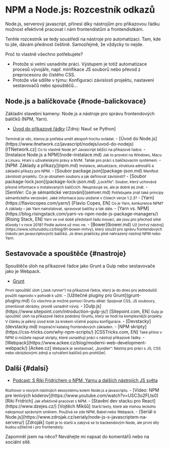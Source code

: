 # NPM a Node.js: Rozcestník odkazů

Node.js, serverový javascript, přinesl díky nástrojům pro příkazovou řádku možnost efektivně pracovat i nám frontendistům a frontendistkám.

Tenhle rozcestník se tedy soustředí na nástroje pro automatizaci. Tam, kde to jde, dávám přednost češtině. Samozřejmě, že vždycky to nejde.

Proč to vlastně všechno potřebujete?
- Protože si velmi usnadníte práci. Výstupem je totiž automatizace procesů vývojáře, např. minifikace JS souborů nebo převod z preprocesoru do čistého CSS.
- Protože vše sdílíte v týmu: Konfiguraci závislostí projektu, nastavení sestavovačů nebo spouštěčů…

<div class="row">

<div class="col w-50-sm" markdown="1">

## Node.js a balíčkovače {#node-balickovace}

Základní stavební kameny: Node.js a nástroje pro správu frontendových balíčků (NPM, Yarn).

- [Úvod do příkazové řádky](https://naucse.python.cz/lessons/beginners/cmdline/) [Zdroj: Nauč se Python]  
<small>
Terminál je věc, kterou je potřeba umět alespoň trochu ovládat.
</small>
- [Úvod do Node.js](https://www.itnetwork.cz/javascript/nodejs/uvod-do-nodejs) [ITNetwork.cz]  
<small>
Co to vlastně Node je? Javascript běžící na příkazové řadce.
</small>
- [Instalace Node.js a NPM](node-instalace.md)  
<small>
Jak to provést na Windows, Macu a Linuxu. Hraní s uživatelskými právy a NVM. Tahák pro práci s balíčkovacím systémem.
</small>
- [NPM: Základy a příkazy](npm.md)  
<small>
Instalace, aktualizace, struktura adresářů a základní příkazy pro NPM.
</small>
- [Soubor package.json](package-json.md)  
<small>
Manifest závislostí projektu. Co je obsahem souboru a jak definovat závislosti?
</small>
- [Soubor package-lock.json](package-lock-json.md)  
<small>
„Lockfile“. Soubor, který uchovává přesné informace o instalovaných balíčcích. Neupravuje se, ale je dobré jej znát.
</small>
- [SemVer: Co je sémantické verzování](semver.md)  
<small>
Potřebujete znát také principy sémantického verzování. Jaké informace jsou uložené v číslech verze 1.2.3?
</small>
- [Yarn](https://flaviocopes.com/yarn/) [Flavio Copes, EN]  
<small>
Co je Yarn, konkurence NPM? A základy – jak Yarn nainstalovat, spravovat balíčky a tak dále.
</small>
- [Yarn vs. NPM](https://blog.risingstack.com/yarn-vs-npm-node-js-package-managers/) [Rising Stack, EN]  
<small>
Yarn ve své době představil řadu inovací, ale jsou pro přechod silné důvody i v roce 2018? Podle autora už moc ne.
</small>
- [Bower](bower.md)  
<small>
Už [mrtvý nástroj](https://www.vzhurudolu.cz/blog/91-bower-mrtvy), který sloužil pro správu frontendových (nikoliv jen javascriptových) balíčků. Je dnes prakticky plně nahrazený nástroji NPM nebo Yarn.
</small>

</div>

<div class="col w-50-sm" markdown="1">

## Sestavovače a spouštěče {#nastroje}

Spouštěče úloh na příkazové řádce jako Grunt a Gulp nebo sestavovače jako je Webpack.

- [Grunt](grunt.md)  
<small>
První spouštěč úloh („task runner“) na příkazové řádce, který je do dnes pro jednodušší použití naprosto v pohodě k užití.
</small>
- [Užitečné pluginy pro Grunt](grunt-pluginy.md)  
<small>
Co všechno je možné pomocí Gruntu dělat: Spojovat CSS, JS souboury, zmenšovat obrázky, prostě usnadnit vývoj.
</small>
- [Gulp.js](https://www.sitepoint.com/introduction-gulp-js/) [Sitepoint.com, EN]  
<small>
Gulp je spouštěč úloh na příkazové řádce podobný Gruntu, který se hodí na komplexnější projekty. V článku je pěkný úvod krok za krokem včetně popisu konfigurace.
</small>
- [Devstacky](devstacky.md)
<small>
In­spi­rač­ní ka­ta­log fron­ten­do­vých zá­kla­den.
</small>
- [NPM skripty](https://css-tricks.com/why-npm-scripts/) [CSSTricks.com, EN]  
<small>
Také přímo v NPM si můžete napsat skripty, které usnadňují práci s nástroji příkazové řádky. 
</small>
- [Webpack](https://www.ackee.cz/blog/moderni-web-development-webpack/) [Ackee.cz]  
<small>
Webpack je sestavovač, „bundler“: Nástroj pro práci s JS, CSS nebo obrázkovými zdroji a vytváření balíčků pro prohlížeč.
</small>

</div>

</div>

## Další {#dalsi}


- [Podcast: S Riki Fridrichem o NPM, Yarnu a dalších nástrojích JS světa](https://www.vzhurudolu.cz/podcast/84-podcast-npm-yarn)  
<small>
Rozhovor o nových nástrojích ekosystému kolem Node.js a javascriptu.
</small>
- [Video: NPM pre lenivých kóderov](https://www.youtube.com/watch?v=USC3o2FLts0) [Riki Fridrich]   
<small>
Jak efektivně pracovat s NPM.
</small>
- [Stavění dev stacku pro React](https://www.dzejes.cz/) [Vojtěch Mikšů]  
<small>
Starší texty, které ale mohou leckoho nakopnout správným směrem. Používá se zde NPM, Babel nebo Webpack.
</small>
- [Seriál o Node.js](https://www.zdrojak.cz/serialy/node-js-s-javascriptem-na-serveru/) [Zdroják]  
<small>
Opět je to starší a zabývá se to backendovým Node, ale první díly budou užitečné i pro frontendisty.
</small>

Zapomněl jsem na něco? Neváhejte mi napsat do komentářů nebo na sociální sítě.

<!-- AdSnippet -->
